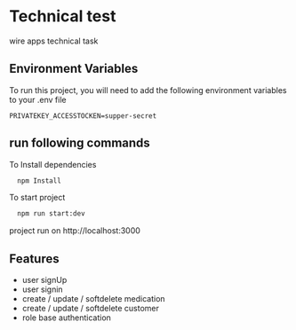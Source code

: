 
# Technical test
wire apps technical task



## Environment Variables

To run this project, you will need to add the following environment variables to your .env file

`PRIVATEKEY_ACCESSTOCKEN=supper-secret`


## run following commands

To Install dependencies

```bash
  npm Install
```

To start project

```bash
  npm run start:dev
```
project run on http://localhost:3000

## Features

- user signUp
- user signin
- create / update / softdelete medication
- create / update / softdelete customer
- role base authentication

